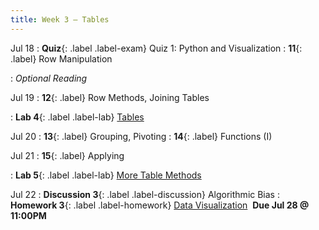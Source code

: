 ```yaml
---
title: Week 3 — Tables
---
```


Jul 18
: **Quiz**{: .label .label-exam} Quiz 1: Python and Visualization
: **11**{: .label} Row Manipulation
  <!--: [Slides](#) &#8226; [Code](#)-->
: *Optional Reading*

Jul 19
: **12**{: .label} Row Methods, Joining Tables
  <!--: [Slides](#) &#8226; [Code](#)-->
: **Lab 4**{: .label .label-lab} [Tables](#)

Jul 20
: **13**{: .label} Grouping, Pivoting
: **14**{: .label} Functions (I)
  <!--: [Slides](#) &#8226; [Code](#)-->

Jul 21
: **15**{: .label} Applying
  <!--: [Slides](#) &#8226; [Code](#)-->
: **Lab 5**{: .label .label-lab} [More Table Methods](#)

Jul 22
: **Discussion 3**{: .label .label-discussion} Algorithmic Bias
: **Homework 3**{: .label .label-homework} [Data Visualization](#) &nbsp;**Due Jul 28 @ 11:00PM**
